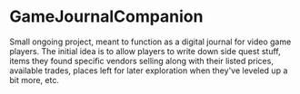 # GameJournalCompanion
Small ongoing project, meant to function as a digital journal for video game players. The initial idea is to allow players to write down side quest stuff, items they found specific vendors selling along with their listed prices, available trades, places left for later exploration when they've leveled up a bit more, etc.
